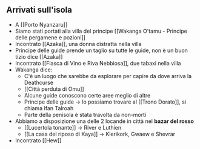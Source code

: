 ## Arrivati sull'isola
- A [[Porto Nyanzaru]]
- Siamo stati portati alla villa del principe [[Wakanga O'tamu - Principe delle pergamene e pozioni]]
- Incontrato [[Azaka]], una donna distratta nella villa
- Principe delle guide prende un taglio su tutte le guide, non è un buon tizio dice [[Azaka]]
- Incontrato [[Fiasca di Vino e Riva Nebbiosa]], due tabaxi nella villa
- Wakanga dice:
	- C'è un luogo che sarebbe da esplorare per capire da dove arriva la Deathcurse
	- [[Città perduta di Omu]]
	- Alcune guide conoscono certe aree meglio di altre
	- Principe delle guide -> lo possiamo trovare al [[Trono Dorato]], si chiama Ifan Talroah
	- Parte della penisola è stata travolta da non-morti
- Abbiamo a disposizione una delle 2 locande in città nel **bazar del rosso**
	- [[Lucertola tonante]] -> River e Luthien
	- [[La casa del riposo di Kaya]] -> Klerikork, Gwaew e Shevrar
- Incontrato [[Hew]]